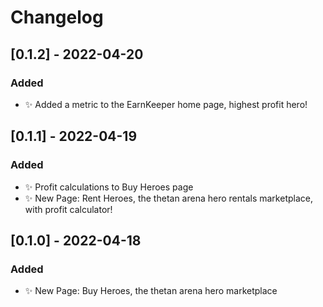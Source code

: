 # Changelog

<!-- https://keepachangelog.com/en/1.0.0/ -->

## [0.1.2] - 2022-04-20

### Added

- ✨ Added a metric to the EarnKeeper home page, highest profit hero!

## [0.1.1] - 2022-04-19

### Added

- ✨ Profit calculations to Buy Heroes page
- ✨ New Page: Rent Heroes, the thetan arena hero rentals marketplace, with profit calculator!
  
## [0.1.0] - 2022-04-18

### Added

- ✨ New Page: Buy Heroes, the thetan arena hero marketplace
